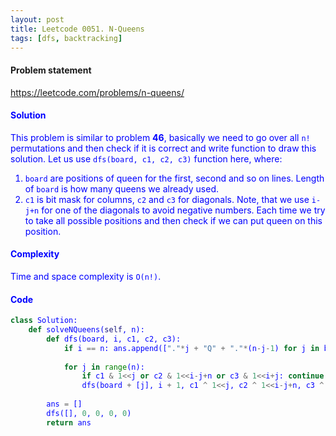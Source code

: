 ```yaml
---
layout: post
title: Leetcode 0051. N-Queens
tags: [dfs, backtracking]
---
```


#### Problem statement

<a href="https://leetcode.com/problems/n-queens/"> <font color = blue>https://leetcode.com/problems/n-queens/

#### Solution
This problem is similar to problem **46**, basically we need to go over all `n!` permutations and then check if it is correct and write function to draw this solution. Let us use `dfs(board, c1, c2, c3)` function here, where:

1. `board` are positions of queen for the first, second and so on lines. Length of `board` is how many queens we already used.
2. `c1` is bit mask for columns, `c2` and `c3` for diagonals. Note, that we use `i-j+n` for one of the diagonals to avoid negative numbers.  Each time we try to take all possible positions and then check if we can put queen on this position.

#### Complexity
Time and space complexity is `O(n!)`.

#### Code
```python
class Solution:
    def solveNQueens(self, n):
        def dfs(board, i, c1, c2, c3):
            if i == n: ans.append(["."*j + "Q" + "."*(n-j-1) for j in board])
            
            for j in range(n):
                if c1 & 1<<j or c2 & 1<<i-j+n or c3 & 1<<i+j: continue
                dfs(board + [j], i + 1, c1 ^ 1<<j, c2 ^ 1<<i-j+n, c3 ^ 1<<i+j)
        
        ans = []
        dfs([], 0, 0, 0, 0)
        return ans
```